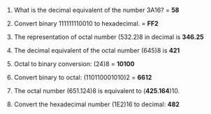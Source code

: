 1. What is the decimal equivalent of the number 3A16? = **58**

2. Convert binary 111111110010 to hexadecimal. = **FF2**

3. The representation of octal number (532.2)8 in decimal is **346.25**

4. The decimal equivalent of the octal number (645)8 is **421**

5. Octal to binary conversion: (24)8 = **10100**

6. Convert binary to octal: (110110001010)2 = **6612**

7. The octal number (651.124)8 is equivalent to (**425.164**)10.

8. Convert the hexadecimal number (1E2)16 to decimal: **482**